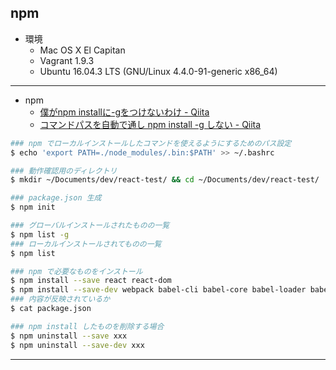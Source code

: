 ## npm

* 環境
  * Mac OS X El Capitan
  * Vagrant 1.9.3
  * Ubuntu 16.04.3 LTS (GNU/Linux 4.4.0-91-generic x86_64)

---

* npm
  * [僕がnpm installに-gをつけないわけ - Qiita](http://qiita.com/Mic-U/items/cd456d6bea72937464f8)
  * [コマンドパスを自動で通し npm install -g しない - Qiita](http://qiita.com/Jxck_/items/8f5d1b70b7b5aa6053ee)
```bash
### npm でローカルインストールしたコマンドを使えるようにするためのパス設定
$ echo 'export PATH=./node_modules/.bin:$PATH' >> ~/.bashrc

### 動作確認用のディレクトリ
$ mkdir ~/Documents/dev/react-test/ && cd ~/Documents/dev/react-test/

### package.json 生成
$ npm init

### グローバルインストールされたものの一覧
$ npm list -g
### ローカルインストールされてものの一覧
$ npm list

### npm で必要なものをインストール
$ npm install --save react react-dom
$ npm install --save-dev webpack babel-cli babel-core babel-loader babel-preset-es2015 babel-preset-react
### 内容が反映されているか
$ cat package.json

### npm install したものを削除する場合
$ npm uninstall --save xxx
$ npm uninstall --save-dev xxx

```

---


